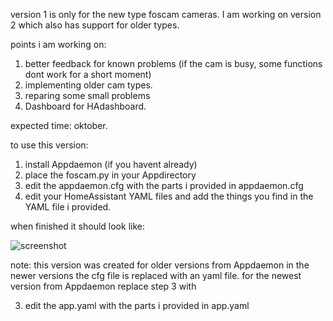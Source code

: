 version 1 is only for the new type foscam cameras.
I am working on version 2 which also has support for older types.

points i am working on:
1) better feedback for known problems (if the cam is busy, some functions dont work for a short moment)
2) implementing older cam types.
3) reparing some small problems
4) Dashboard for HAdashboard.

expected time: oktober.

to use this version:
1) install Appdaemon (if you havent already)
2) place the foscam.py in your Appdirectory
3) edit the appdaemon.cfg with the parts i provided in appdaemon.cfg
4) edit your HomeAssistant YAML files and add the things you find in the YAML file i provided.

when finished it should look like:

![screenshot](foscam2.jpg)

note: this version was created for older versions from Appdaemon
in the newer versions the cfg file is replaced with an yaml file.
for the newest version from Appdaemon replace step 3 with

3) edit the app.yaml with the parts i provided in app.yaml

